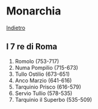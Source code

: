 # Monarchia

[Indietro](./index.md)

## I 7 re di Roma

1. Romolo (753-717)
2. Numa Pompilio (715-673)
3. Tullo Ostilio (673-651)
4. Anco Marzio (641-616)
5. Tarquinio Prisco (616-579)
6. Servio Tullio (578-535)
7. Tarquinio il Superbo (535-509)
